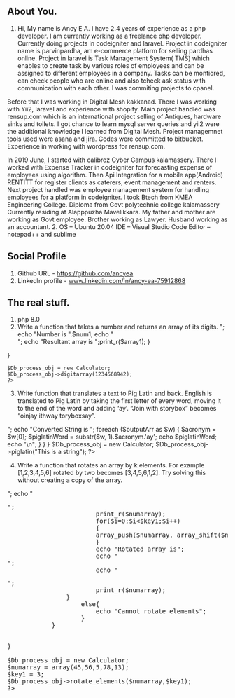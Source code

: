 ## About You.

1. Hi,
My name is Ancy E A. I have 2.4 years of experience as a php developer. I am currently working as a freelance php developer. Currently doing projects in codeigniter and laravel. Project in codeigniter name is parvinpardha, am e-commerce platform for selling pardhas online. Project in laravel is Task Management System( TMS) which enables to create task by various roles of employees and can be assigned to different employees in a company. Tasks can be montiored, can check people who are online and also tcheck ask status with communication with each other. I was commiting projects to cpanel.

Before that I was working in Digital Mesh kakkanad. There I was working with Yii2, laravel and experience with shopify. Main project handled was rensup.com which is an international project selling of Antiques, hardware sinks and toilets. I got chance to learn  mysql server queries and yii2 were the additional knowledge I learned from Digital Mesh. Project managemnet tools used were asana and jira. Codes were committed to bitbucket. Experience in working with wordpress for rensup.com.

In 2019  June, I started with calibroz Cyber Campus kalamassery. There I worked with Expense Tracker in codeigniter for forecasting expense of employees using algorithm. Then Api Integration for a mobile app(Android) RENTITT for register clients as caterers, event management and renters.
Next project handled was employee management system for handling employees for a platform in codeigniter.
I took Btech from KMEA Engineering College. Diploma from Govt polytechnic college kalamassery
Currently residing at Alapppuzha Mavelikkara. My father and mother are working as Govt employee. Brother working as Lawyer. Husband working as an accountant.
2. OS – Ubuntu 20.04
   IDE – Visual Studio Code
   Editor – notepad++ and sublime
## Social Profile
1. Github URL -  https://github.com/ancyea
2. LinkedIn profile - www.linkedin.com/in/ancy-ea-75912868

## The real stuff.
1. php 8.0
2. Write a function that takes a number and returns an array of its digits.
   <?php
    class Calculator {
            public function digitarray($num1) {     
                $array1 = str_split($num1);
                echo "<pre>"; 
                echo "Number is ".$num1;
                echo "<br>";
                echo "Resultant array is ";print_r($array1);
                
        } 
}

    $Db_process_obj = new Calculator;
    $Db_process_obj->digitarray(1234568942);
    ?>
3. Write function that translates a text to Pig Latin and back. English is translated to Pig Latin by taking the first letter of every word, moving it to the end of the word and adding ‘ay’. “Join with storybox” becomes “oinjay ithway toryboxsay”.

<?php
        class Calculator {
            public function piglatin($text1) {     
                $outputArr= preg_split("/[-\s:]/", $text1);
                echo "Original String is ".$text1;
                echo "<br>";
                echo "Converted String is ";
                    foreach ($outputArr as $w) {
                    $acronym = $w[0];
                    $piglatinWord = substr($w, 1).$acronym.'ay';
                    echo  $piglatinWord;
                    echo "\n";
                }
            }

            
        }

        $Db_process_obj = new Calculator;
        $Db_process_obj->piglatin("This is a string");
?>
4. Write a function that rotates an array by k elements. For example [1,2,3,4,5,6] rotated by two becomes [3,4,5,6,1,2]. Try solving this without creating a copy of the array.

<?php
class Calculator {
            public function rotate_elements(&$numarray,$key1) {     
                    $arlen = count($numarray);
                    if($key1 <= $arlen)
                    {
                        echo "Key is ".$key1;
                        echo "<br>";
                        echo "<pre>";
                        print_r($numarray);
                        for($i=0;$i<$key1;$i++)
                        {
                        array_push($numarray, array_shift($numarray));
                        }
                        echo "Rotated array is";
                        echo "<br>";
                        echo "<pre>";
                        print_r($numarray);
                }
                    else{
                        echo "Cannot rotate elements";
                    }
            }

    
}

$Db_process_obj = new Calculator;
$numarray = array(45,56,5,78,13);
$key1 = 3;
$Db_process_obj->rotate_elements($numarray,$key1);
?>

